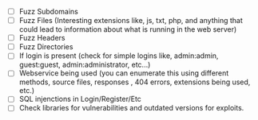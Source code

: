- [ ] Fuzz Subdomains
- [ ] Fuzz Files (Interesting extensions like, js, txt, php, and anything that could lead to information about what is running in the web server)
- [ ] Fuzz Headers
- [ ] Fuzz Directories
- [ ] If login is present (check for simple logins like, admin:admin, guest:guest, admin:administrator, etc...)
- [ ] Webservice being used (you can enumerate this using different methods, source files, responses , 404 errors, extensions being used, etc.)
- [ ] SQL injenctions in Login/Register/Etc
- [ ] Check libraries for vulnerabilities and outdated versions for exploits.
